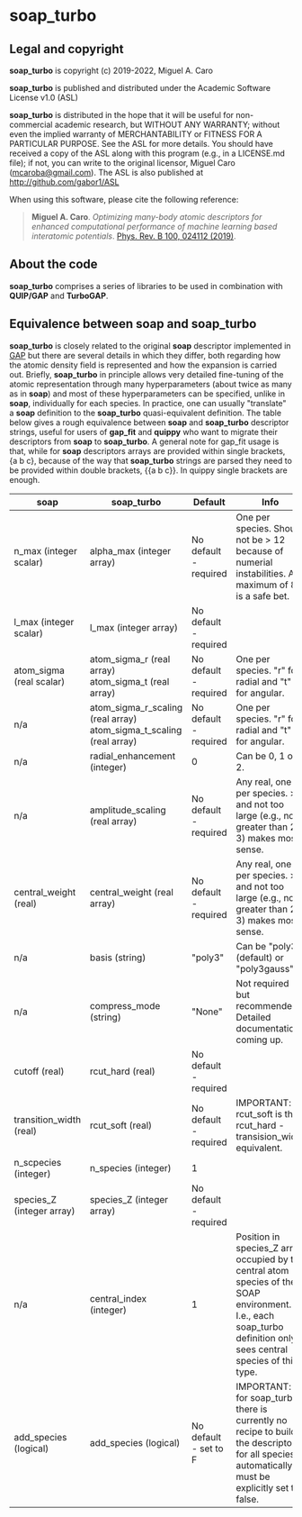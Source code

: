 # soap_turbo

## Legal and copyright

**soap_turbo** is copyright (c) 2019-2022, Miguel A. Caro

**soap_turbo** is published and distributed under the
Academic Software License v1.0 (ASL)

**soap_turbo** is distributed in the hope that it will be useful for
non-commercial academic research, but WITHOUT ANY WARRANTY; without even
the implied warranty of MERCHANTABILITY or FITNESS FOR A PARTICULAR
PURPOSE. See the ASL for more details. You should have received a copy
of the ASL along with this program (e.g., in a LICENSE.md file);
if not, you can write to the original licensor, Miguel Caro
(mcaroba@gmail.com). The ASL is also published at
http://github.com/gabor1/ASL

When using this software, please cite the following reference:

>**Miguel A. Caro**. *Optimizing many-body atomic descriptors for enhanced computational
>performance of machine learning based interatomic potentials*. [Phys. Rev. B 100, 024112
>(2019)](https://journals.aps.org/prb/abstract/10.1103/PhysRevB.100.024112).

## About the code

**soap_turbo** comprises a series of libraries to be used in combination
with **QUIP/GAP** and **TurboGAP**.

## Equivalence between soap and soap_turbo

**soap_turbo** is closely related to the original **soap** descriptor implemented in
[GAP](http://github.com/libatoms/GAP) but there are several details in which they
differ, both regarding how the atomic density field is represented and how the expansion
is carried out. Briefly, **soap_turbo** in principle allows very detailed fine-tuning
of the atomic representation through many hyperparameters (about twice as many as in
**soap**) and most of these hyperparameters can be specified, unlike in **soap**,
individually for each species. In practice, one can usually "translate" a **soap**
definition to the **soap_turbo** quasi-equivalent definition. The table below gives
a rough equivalence between **soap** and **soap_turbo** descriptor strings, useful for
users of **gap_fit** and **quippy** who want to migrate their descriptors from **soap**
to **soap_turbo**. A general note for gap_fit usage is that, while for **soap** descriptors arrays are
provided within single brackets, {a b c}, because of the way that **soap_turbo** strings are parsed
they need to be provided within double brackets, {{a b c}}. In quippy single brackets are
enough.

| soap | soap_turbo | Default | Info | Example |
| --- | --- | --- | --- | --- |
| n_max (integer scalar) | alpha_max (integer array) | No default - required | One per species. Should not be > 12 because of numerial instabilities. A maximum of 8 is a safe bet. | alpha_max={{8 8 8}} |
| l_max (integer scalar) | l_max (integer array) | No default - required | | l_max=8 |
| atom_sigma (real scalar) | atom_sigma_r (real array) <br> atom_sigma_t (real array) | No default - required | One per species. "r" for radial and "t" for angular. | atom_sigma_r={{0.5 0.5 0.5}} <br> atom_sigma_t={{0.5 0.5 0.5}} |
| n/a | atom_sigma_r_scaling (real array) <br> atom_sigma_t_scaling (real array) | No default - required | One per species. "r" for radial and "t" for angular. | atom_sigma_r_scaling={{0. 0. 0.}} <br> atom_sigma_t_scaling={{0. 0. 0.}} |
| n/a | radial_enhancement (integer) | 0 | Can be 0, 1 or 2. | radial_enhancement=1 |
| n/a | amplitude_scaling (real array) | No default - required | Any real, one per species. > 0 and not too large (e.g., not greater than 2-3) makes most sense. | amplitude_scaling={{1. 1. 1.}} |
| central_weight (real) | central_weight (real array) | No default - required | Any real, one per species. > 0 and not too large (e.g., not greater than 2-3) makes most sense. | central_weight={{1. 1. 1.}} |
| n/a | basis (string) | "poly3" | Can be "poly3" (default) or "poly3gauss" | basis="poly3gauss" |
| n/a | compress_mode (string) | "None" | Not required but recommended. Detailed documentation coming up. | compress_mode="trivial" |
| cutoff (real) | rcut_hard (real) | No default - required | | rcut_hard=5.0 |
| transition_width (real) | rcut_soft (real) | No default - required | IMPORTANT: rcut_soft is the rcut_hard - transision_width equivalent. | rcut_soft=4.5 |
| n_scpecies (integer) | n_species (integer) | 1 | | n_species=3 |
| species_Z (integer array) | species_Z (integer array) | No default - required | | species_Z={{1 6 8}} |
| n/a | central_index (integer) | 1 | Position in species_Z array occupied by the central atom species of the SOAP environment. I.e., each soap_turbo definition only sees central species of this type. | central_index=2 |
| add_species (logical) | add_species (logical) | No default - set to F | IMPORTANT: for soap_turbo there is currently no recipe to build the descriptor for all species automatically. It must be explicitly set to false. | add_species=F |
